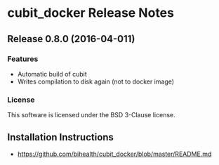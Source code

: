 # cubit_docker Release Notes

## Release 0.8.0 (2016-04-011)

### Features

* Automatic build of cubit
* Writes compilation to disk again (not to docker image)

### License

This software is licensed under the BSD 3-Clause license.

## Installation Instructions

* https://github.com/bihealth/cubit_docker/blob/master/README.md
